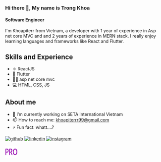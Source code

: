 ### Hi there 👋, My name is Trong Khoa
#### Software Engineer
I'm Khoapiterr from Vietnam, a developer with 1 year of experience in Asp net core MVC and and 2 years of experience in MERN stack.  I really enjoy learning languages and frameworks like React and Flutter. 

## Skills and Experience
* ⚛ ReactJS
* 📱 Flutter
* 👨‍💻 asp net core mvc
* 💻 HTML, CSS, JS

## About me
- 🔭 I’m currently working on SETA International Vietnam 
- 📫 How to reach me: khoapiterrr99@gmail.com 
- ⚡ Fun fact: whatt....? 


[<img src='https://cdn.jsdelivr.net/npm/simple-icons@3.0.1/icons/github.svg' alt='github' height='40'>](https://github.com/https://github.com/khoapiterrr)  [<img src='https://cdn.jsdelivr.net/npm/simple-icons@3.0.1/icons/linkedin.svg' alt='linkedin' height='40'>](https://www.linkedin.com/in/https://www.linkedin.com/in/khoapiterrr//)  [<img src='https://cdn.jsdelivr.net/npm/simple-icons@3.0.1/icons/instagram.svg' alt='instagram' height='40'>](https://www.instagram.com/https://www.instagram.com/khoapiterrr//)  

<a href='https://github.com/pricing'><img src='https://raw.githubusercontent.com/acervenky/animated-github-badges/master/assets/pro.gif' width='40' height='40'></a> 

